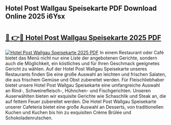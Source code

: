 ## Hotel Post Wallgau Speisekarte PDF Download Online 2025 i6Ysx

# <h2><a href="http://gcbhz3w.nevu.top/?p=Hotel+Post+Wallgau+Speisekarte">🔗 👉🔴 Hotel Post Wallgau Speisekarte 2025 PDF</a></h2>

[![Hotel Post Wallgau Speisekarte 2025 PDF](https://i.imgur.com/dBaPXMq.png)](http://gcbhz3w.nevu.top/?p=Hotel+Post+Wallgau+Speisekarte)
In einem Restaurant oder Café bietet das Menü nicht nur eine Liste der angebotenen Gerichte, sondern auch die Möglichkeit, ein köstliches und für Ihren Geschmack geeignetes Gericht zu wählen. Auf der Hotel Post Wallgau Speisekarte unseres Restaurants finden Sie eine große Auswahl an leichten und frischen Salaten, die aus frischem Gemüse und Obst zubereitet werden. Für Fleischliebhaber bietet unsere Hotel Post Wallgau Speisekarte eine umfangreiche Auswahl an Rind-, Schweinefleisch-, Hühnchen- und Fischgerichten. Unseren Auserwählten bieten wir exquisite Gerichte wie Schaschlik und Steak an, die auf fettem Feuer zubereitet werden. Die Hotel Post Wallgau Speisekarte unserer Cafeteria bietet eine große Auswahl an Desserts, von traditionellen Kuchen und Kuchen bis hin zu exquisiten Crème Brûlée und Schokoladenrutschen.
